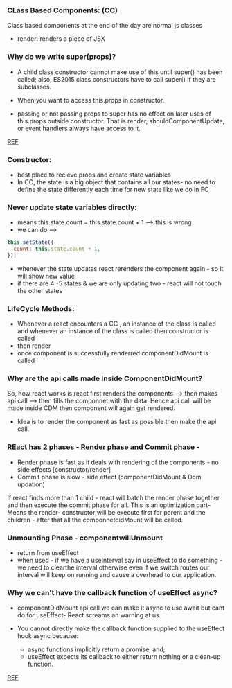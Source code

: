 ### CLass Based Components: (CC)

Class based components at the end of the day are normal js classes

- render: renders a piece of JSX

### Why do we write super(props)?

- A child class constructor cannot make use of this until super() has been called; also, ES2015 class constructors have to call super() if they are subclasses.

- When you want to access this.props in constructor.

- passing or not passing props to super has no effect on later uses of this.props outside constructor. That is render, shouldComponentUpdate, or event handlers always have access to it.

[REF]("https://stackoverflow.com/questions/30571875/whats-the-difference-between-super-and-superprops-in-react-when-using-e")

### Constructor:

- best place to recieve props and create state variables
- In CC, the state is a big object that contains all our states- no need to define the state differently each time for new state like we do in FC

### Never update state variables directly:

- means this.state.count = this.state.count + 1 --> this is wrong
- we can do -->

```javascript
this.setState({
  count: this.state.count + 1,
});
```

- whenever the state updates react rerenders the component again - so it will show new value
- if there are 4 -5 states & we are only updating two - react will not touch the other states

### LifeCycle Methods:

- Whenever a react encounters a CC , an instance of the class is called and whenever an instance of the class
  is called then constructor is called
- then render
- once component is successfully renderred componentDidMount is called

### Why are the api calls made inside ComponentDidMount?

So, how react works is react first renders the components --> then makes api call --> then fills the componnet with the data. Hence api call will be made inside CDM then component will again get rendered.

- Idea is to render the component as fast as possible then make the api call.

### REact has 2 phases - Render phase and Commit phase -

- Render phase is fast as it deals with rendering of the components - no side effects [constructor/render]
- Commit phase is slow - side effect (componentDidMount & Dom updation)

If react finds more than 1 child - react will batch the render phase together and then execute the commit phase for all. This is an optimization part- Means the render- constructor will be execute first for parent and the children - after that all the componnetdidMount will be called.

### Unmounting Phase - componentwillUnmount

- return from useEffect
- when used - if we have a useInterval say in useEffect to do something - we need to clearthe interval otherwise even if we switch routes our interval will keep on running and cause a overhead to our application.

### Why we can't have the callback function of useEffect async?

- componentDidMount api call we can make it async to use await but cant do for useEffect- React screams an warning at us.
- You cannot directly make the callback function supplied to the useEffect hook async because:

  - async functions implicitly return a promise, and;
  - useEffect expects its callback to either return nothing or a clean-up function.

[REF](https://www.designcise.com/web/tutorial/why-cant-react-useeffect-callback-be-async)
